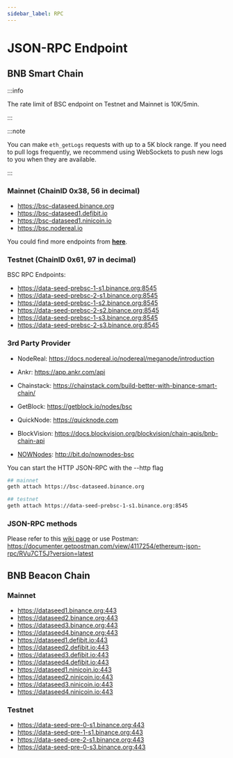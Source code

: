 ```yaml
---
sidebar_label: RPC
---
```


# JSON-RPC Endpoint

## BNB Smart Chain

:::info

The rate limit of BSC endpoint on Testnet and Mainnet is 10K/5min.

:::

:::note

You can make `eth_getLogs` requests with up to a 5K block range.
If you need to pull logs frequently, we recommend using WebSockets to push new logs to you when they are available.

:::

### Mainnet (ChainID 0x38, 56 in decimal)

* https://bsc-dataseed.binance.org
* https://bsc-dataseed1.defibit.io
* https://bsc-dataseed1.ninicoin.io
* https://bsc.nodereal.io

You could find more endpoints from **[here](https://chainlist.org/chain/56)**.

### Testnet (ChainID 0x61, 97 in decimal)

BSC RPC Endpoints:

* https://data-seed-prebsc-1-s1.binance.org:8545
* https://data-seed-prebsc-2-s1.binance.org:8545
* https://data-seed-prebsc-1-s2.binance.org:8545
* https://data-seed-prebsc-2-s2.binance.org:8545
* https://data-seed-prebsc-1-s3.binance.org:8545
* https://data-seed-prebsc-2-s3.binance.org:8545

### 3rd Party Provider

<!--* [Moralis](https://moralis.io/): <https://moralis.io/speedy-nodes/>-->

* NodeReal: <https://docs.nodereal.io/nodereal/meganode/introduction>

* Ankr: <https://app.ankr.com/api>

* Chainstack: <https://chainstack.com/build-better-with-binance-smart-chain/>

* GetBlock: <https://getblock.io/nodes/bsc>

* QuickNode: <https://quicknode.com>
  
* BlockVision: <https://docs.blockvision.org/blockvision/chain-apis/bnb-chain-api>

* [NOWNodes](http://bit.do/nownodes-bsc): <http://bit.do/nownodes-bsc>

You can start the HTTP JSON-RPC with the --http flag
```bash
## mainnet
geth attach https://bsc-dataseed.binance.org

## testnet
geth attach https://data-seed-prebsc-1-s1.binance.org:8545
```

### JSON-RPC methods

Please refer to this [wiki page](https://github.com/ethereum/wiki/wiki/JSON-RPC) or use Postman: <https://documenter.getpostman.com/view/4117254/ethereum-json-rpc/RVu7CT5J?version=latest>

## BNB Beacon Chain

### Mainnet

* https://dataseed1.binance.org:443
* https://dataseed2.binance.org:443
* https://dataseed3.binance.org:443
* https://dataseed4.binance.org:443
* https://dataseed1.defibit.io:443
* https://dataseed2.defibit.io:443
* https://dataseed3.defibit.io:443
* https://dataseed4.defibit.io:443
* https://dataseed1.ninicoin.io:443
* https://dataseed2.ninicoin.io:443
* https://dataseed3.ninicoin.io:443
* https://dataseed4.ninicoin.io:443

### Testnet

*  https://data-seed-pre-0-s1.binance.org:443
*  https://data-seed-pre-1-s1.binance.org:443
*  https://data-seed-pre-2-s1.binance.org:443
*  https://data-seed-pre-0-s3.binance.org:443